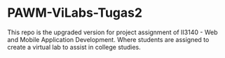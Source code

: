 # PAWM-ViLabs-Tugas2
This repo is the upgraded version for project assignment of II3140 - Web and Mobile Application Development. Where students are assigned to create a virtual lab to assist in college studies.

